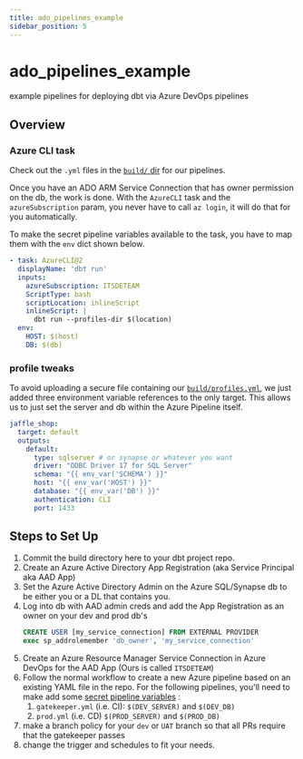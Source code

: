 ```yaml
---
title: ado_pipelines_example
sidebar_position: 5
---
```


# ado_pipelines_example
example pipelines for deploying dbt via Azure DevOps pipelines

## Overview

### Azure CLI  task
Check out the `.yml` files in the [`build/` dir](build/) for our pipelines.

Once you have an ADO ARM Service Connection that has owner permission on the db, the work is done. With the `AzureCLI` task and the `azureSubscription` param, you never have to call `az login`, it will do that for you automatically.

To make the secret pipeline variables available to the task, you have to map them with the `env` dict shown below.

```yaml
- task: AzureCLI@2
  displayName: 'dbt run'
  inputs:
    azureSubscription: ITSDETEAM
    ScriptType: bash
    scriptLocation: inlineScript
    inlineScript: |
      dbt run --profiles-dir $(location)
  env:
    HOST: $(host)
    DB: $(db)
```

### profile tweaks

To avoid uploading a secure file containing our [`build/profiles.yml`](build/profiles.yml), we just added three environment variable references to the only target. This allows us to just set the server and db within the Azure Pipeline itself.


```yaml
jaffle_shop:
  target: default
  outputs:
    default:
      type: sqlserver # or synapse or whatever you want
      driver: "ODBC Driver 17 for SQL Server"
      schema: "{{ env_var('SCHEMA') }}"
      host: "{{ env_var('HOST') }}"
      database: "{{ env_var('DB') }}"
      authentication: CLI
      port: 1433
```

## Steps to Set Up

1. Commit the build directory here to your dbt project repo.
1. Create an Azure Active Directory App Registration (aka Service Principal aka AAD App)
2. Set the Azure Active Directory Admin on the Azure SQL/Synapse db to be either you or a DL that contains you.
3. Log into db with AAD admin creds and add the App Registration as an owner on your dev and prod db's
    ```sql
    CREATE USER [my_service_connection] FROM EXTERNAL PROVIDER
    exec sp_addrolemember 'db_owner', 'my_service_connection'
    ```
4. Create an Azure Resource Manager Service Connection in Azure DevOps for the AAD App (Ours is called `ITSDETEAM`)
5. Follow the normal workflow to create a new Azure pipeline based on an existing YAML file in the repo. For the following pipelines, you'll need to make add some [secret pipeline variables](https://i.stack.imgur.com/3WBDC.png) :
   1. `gatekeeper.yml` (i.e. CI): `$(DEV_SERVER)` and `$(DEV_DB)`
   2. `prod.yml` (i.e. CD) `$(PROD_SERVER)` and `$(PROD_DB)`
6. make a branch policy for your `dev` or `UAT` branch so that all PRs require that the gatekeeper passes
7. change the trigger and schedules to fit your needs.